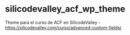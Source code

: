 # silicodevalley_acf_wp_theme
Theme para el curso de ACF en SilicodeValley - https://silicodevalley.com/curso/advanced-custom-fields/
